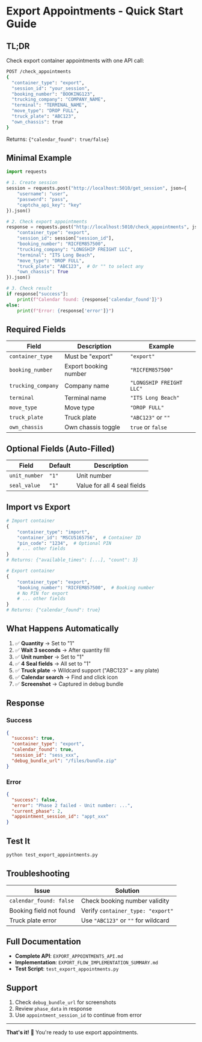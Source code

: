 # Export Appointments - Quick Start Guide

## TL;DR

Check export container appointments with one API call:

```bash
POST /check_appointments
{
  "container_type": "export",
  "session_id": "your_session",
  "booking_number": "BOOKING123",
  "trucking_company": "COMPANY_NAME",
  "terminal": "TERMINAL_NAME",
  "move_type": "DROP FULL",
  "truck_plate": "ABC123",
  "own_chassis": true
}
```

Returns: `{"calendar_found": true/false}`

## Minimal Example

```python
import requests

# 1. Create session
session = requests.post("http://localhost:5010/get_session", json={
    "username": "user",
    "password": "pass",
    "captcha_api_key": "key"
}).json()

# 2. Check export appointments
response = requests.post("http://localhost:5010/check_appointments", json={
    "container_type": "export",
    "session_id": session["session_id"],
    "booking_number": "RICFEM857500",
    "trucking_company": "LONGSHIP FREIGHT LLC",
    "terminal": "ITS Long Beach",
    "move_type": "DROP FULL",
    "truck_plate": "ABC123",  # Or "" to select any
    "own_chassis": True
}).json()

# 3. Check result
if response["success"]:
    print(f"Calendar found: {response['calendar_found']}")
else:
    print(f"Error: {response['error']}")
```

## Required Fields

| Field | Description | Example |
|-------|-------------|---------|
| `container_type` | Must be "export" | `"export"` |
| `booking_number` | Export booking number | `"RICFEM857500"` |
| `trucking_company` | Company name | `"LONGSHIP FREIGHT LLC"` |
| `terminal` | Terminal name | `"ITS Long Beach"` |
| `move_type` | Move type | `"DROP FULL"` |
| `truck_plate` | Truck plate | `"ABC123"` or `""` |
| `own_chassis` | Own chassis toggle | `true` or `false` |

## Optional Fields (Auto-Filled)

| Field | Default | Description |
|-------|---------|-------------|
| `unit_number` | `"1"` | Unit number |
| `seal_value` | `"1"` | Value for all 4 seal fields |

## Import vs Export

```python
# Import container
{
    "container_type": "import",
    "container_id": "MSCU5165756",  # Container ID
    "pin_code": "1234",  # Optional PIN
    # ... other fields
}
# Returns: {"available_times": [...], "count": 3}

# Export container
{
    "container_type": "export",
    "booking_number": "RICFEM857500",  # Booking number
    # No PIN for export
    # ... other fields
}
# Returns: {"calendar_found": true}
```

## What Happens Automatically

1. ✅ **Quantity** → Set to "1"
2. ✅ **Wait 3 seconds** → After quantity fill
3. ✅ **Unit number** → Set to "1"
4. ✅ **4 Seal fields** → All set to "1"
5. ✅ **Truck plate** → Wildcard support ("ABC123" = any plate)
6. ✅ **Calendar search** → Find and click icon
7. ✅ **Screenshot** → Captured in debug bundle

## Response

### Success
```json
{
  "success": true,
  "container_type": "export",
  "calendar_found": true,
  "session_id": "sess_xxx",
  "debug_bundle_url": "/files/bundle.zip"
}
```

### Error
```json
{
  "success": false,
  "error": "Phase 2 failed - Unit number: ...",
  "current_phase": 2,
  "appointment_session_id": "appt_xxx"
}
```

## Test It

```bash
python test_export_appointments.py
```

## Troubleshooting

| Issue | Solution |
|-------|----------|
| `calendar_found: false` | Check booking number validity |
| Booking field not found | Verify `container_type: "export"` |
| Truck plate error | Use `"ABC123"` or `""` for wildcard |

## Full Documentation

- **Complete API**: `EXPORT_APPOINTMENTS_API.md`
- **Implementation**: `EXPORT_FLOW_IMPLEMENTATION_SUMMARY.md`
- **Test Script**: `test_export_appointments.py`

## Support

1. Check `debug_bundle_url` for screenshots
2. Review `phase_data` in response
3. Use `appointment_session_id` to continue from error

---

**That's it!** 🚀 You're ready to use export appointments.

